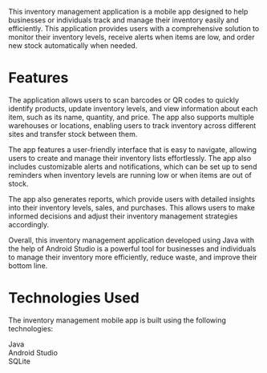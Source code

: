 
This inventory management application is a mobile app designed to help businesses or individuals track and manage their inventory easily and efficiently. This application provides users with a comprehensive solution to monitor their inventory levels, receive alerts when items are low, and order new stock automatically when needed.

<h1>Features</h1>
<p>The application allows users to scan barcodes or QR codes to quickly identify products, update inventory levels, and view information about each item, such as its name, quantity, and price. The app also supports multiple warehouses or locations, enabling users to track inventory across different sites and transfer stock between them.<p>

The app features a user-friendly interface that is easy to navigate, allowing users to create and manage their inventory lists effortlessly. The app also includes customizable alerts and notifications, which can be set up to send reminders when inventory levels are running low or when items are out of stock.

The app also generates reports, which provide users with detailed insights into their inventory levels, sales, and purchases. This allows users to make informed decisions and adjust their inventory management strategies accordingly.

Overall, this inventory management application developed using  Java with the help of Android Studio is a powerful tool for businesses and individuals to manage their inventory more efficiently, reduce waste, and improve their bottom line.

<h1>Technologies Used</h1>
The inventory management mobile app is built using the following technologies:

Java<br>
Android Studio<br>
SQLite
